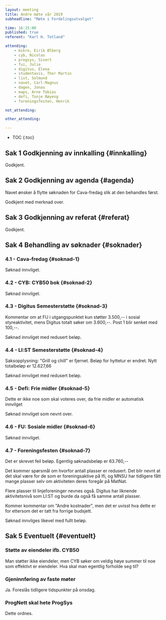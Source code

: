 ```yaml
---
layout: meeting
title: Andre møte vår 2019
subheadline: "Møte i Fordelingsutvalget"

time: 16:15:00
published: true
referent: "Karl H. Totland"

attending:
    - mikro, Eirik Ølberg 
    - cyb, Nicolas
    - progsys, Sivert
    - fui, Julie
    - digitus, Elena
    - studentavis, Thor Martin
    - list, Solmund
    - navet, Carl-Magnus
    - dagen, Jonas
    - maps, Arne Tobias
    - defi, Tonje Røyeng
    - foreningsfesten, Henrik

not_attending:

other_attending:

---
```


* TOC
{:toc}


## Sak 1 Godkjenning av innkalling {#innkalling}
Godkjent.

## Sak 2 Godkjenning av agenda {#agenda}
Navet ønsker å flytte søknaden for Cava-fredag slik at den behandles først.

Godkjent med merknad over.

## Sak 3 Godkjenning av referat {#referat}
Godkjent.

## Sak 4 Behandling av søknader {#soknader}

### 4.1 -  Cava-fredag {#soknad-1}
Søknad innvilget.

### 4.2 -  CYB: CYB50 bok {#soknad-2}
Søknad innvilget.

### 4.3 -  Digitus Semesterstøtte {#soknad-3}
Kommentar om at FU i utgangspunktet kun støtter 3.500,-- i sosial
styreaktivitet, mens Digitus totalt søker om 3.600,--. Post 1 blir senket med
100,--.

Søknad innvilget med redusert beløp.

### 4.4 -  LI:ST Semesterstøtte {#soknad-4}
Saksopplysning: "Grill og chill" er fjernet. Beløp for hyttetur er endret. Nytt
totalbeløp er 12.627,66

Søknad innvilget med redusert beløp.

### 4.5 -  Defi: Frie midler {#soknad-5}
Dette er ikke noe som skal voteres over, da frie midler er automatisk innvilget

Søknad innvilget som nevnt over.

### 4.6 -  FU: Sosiale midler {#soknad-6}
Søknad innvilget.

### 4.7 -  Foreningsfesten {#soknad-7}
Det er skrevet feil beløp. Egentlig søknadsbeløp er 63.760,--

Det kommer spørsmål om hvorfor antall plasser er redusert. Det blir nevnt at
det skal være for de som er foreningsaktive på Ifi, og MNSU har tidligere fått
mange plasser selv om aktiviteten deres foregår på MatNat.

Flere plasser til linjeforeninger nevnes også. Digitus har liknende
aktivitetsnivå som LI:ST og burde da også få samme antall plasser.

Kommer kommentar om "Andre kostnader", men det er uvisst hva dette er for
ettersom det er tatt fra forrige budsjett.

Søknad innvilges likevel med fullt beløp.

## Sak 5 Eventuelt {#eventuelt}

### Støtte av eiendeler ifb. CYB50 
Man støtter ikke eiendeler, men CYB søker om veldig høye summer til noe som
effektivt er eiendeler. Hva skal man egentlig forholde seg til?

### Gjeninnføring av faste møter
Ja. Foreslås tidligere tidspunkter på onsdag.

### ProgNett skal hete ProgSys
Dette ordnes.
